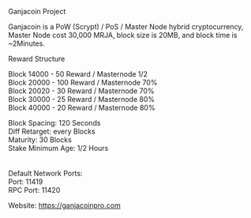 Ganjacoin Project 

Ganjacoin is a PoW (Scrypt) / PoS / Master Node hybrid cryptocurrency, Master Node cost 30,000 MRJA, block size is 20MB, and block time is ~2Minutes.

Reward Structure

Block 14000 - 50  Reward / Masternode 1/2<br>
Block 20000 - 100 Reward / Masternode 70%<br>
Block 20020 - 30  Reward / Masternode 70%<br>
Block 30000 - 25  Reward / Masternode 80%<br>
Block 40000 - 20  Reward / Masternode 80%<br>

Block Spacing: 120 Seconds<br>
Diff Retarget: every Blocks<br>
Maturity: 30 Blocks<br>
Stake Minimum Age: 1/2 Hours<br>
<br><br>
Default Network Ports:<br>
Port: 11419<br>
RPC Port: 11420<br>

Website: https://ganjacoinpro.com


